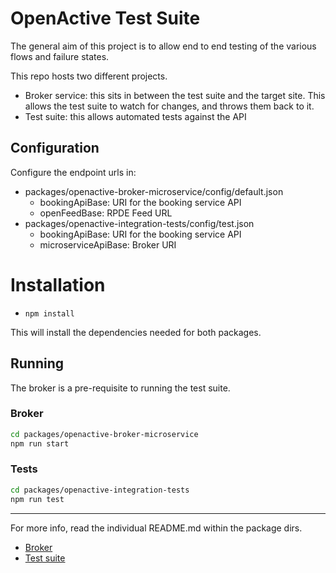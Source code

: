 # OpenActive Test Suite

The general aim of this project is to allow end to end testing of the various flows and failure states.

This repo hosts two different projects.
* Broker service: this sits in between the test suite and the target site. This allows the test suite to watch for changes, and throws them back to it.
* Test suite: this allows automated tests against the API

## Configuration
Configure the endpoint urls in:
 - packages/openactive-broker-microservice/config/default.json
    - bookingApiBase: URI for the booking service API
    - openFeedBase: RPDE Feed URL
 - packages/openactive-integration-tests/config/test.json
    - bookingApiBase: URI for the booking service API
    - microserviceApiBase: Broker URI

# Installation
 - `npm install`
 
This will install the dependencies needed for both packages.

## Running

The broker is a pre-requisite to running the test suite.

### Broker
```bash
cd packages/openactive-broker-microservice
npm run start
```

### Tests
```bash
cd packages/openactive-integration-tests
npm run test
```
---

For more info, read the individual README.md within the package dirs.

* [Broker](packages/openactive-broker-microservice/README.md)
* [Test suite](packages/openactive-integration-tests/README.md)
